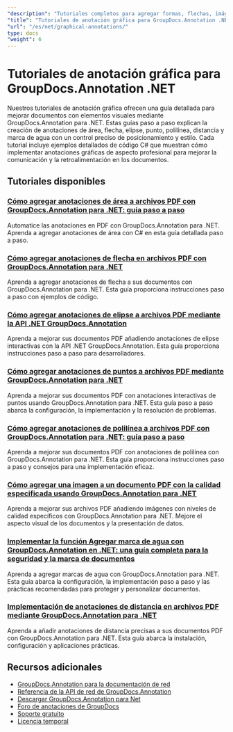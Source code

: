 ```yaml
---
"description": "Tutoriales completos para agregar formas, flechas, imágenes y elementos gráficos en documentos con GroupDocs.Annotation para .NET."
"title": "Tutoriales de anotación gráfica para GroupDocs.Annotation .NET"
"url": "/es/net/graphical-annotations/"
type: docs
"weight": 6
---
```


# Tutoriales de anotación gráfica para GroupDocs.Annotation .NET

Nuestros tutoriales de anotación gráfica ofrecen una guía detallada para mejorar documentos con elementos visuales mediante GroupDocs.Annotation para .NET. Estas guías paso a paso explican la creación de anotaciones de área, flecha, elipse, punto, polilínea, distancia y marca de agua con un control preciso de posicionamiento y estilo. Cada tutorial incluye ejemplos detallados de código C# que muestran cómo implementar anotaciones gráficas de aspecto profesional para mejorar la comunicación y la retroalimentación en los documentos.

## Tutoriales disponibles

### [Cómo agregar anotaciones de área a archivos PDF con GroupDocs.Annotation para .NET: guía paso a paso](./groupdocs-annotation-net-area-pdf/)
Automatice las anotaciones en PDF con GroupDocs.Annotation para .NET. Aprenda a agregar anotaciones de área con C# en esta guía detallada paso a paso.

### [Cómo agregar anotaciones de flecha en archivos PDF con GroupDocs.Annotation para .NET](./add-arrow-annotations-groupdocs-annotation-dotnet/)
Aprenda a agregar anotaciones de flecha a sus documentos con GroupDocs.Annotation para .NET. Esta guía proporciona instrucciones paso a paso con ejemplos de código.

### [Cómo agregar anotaciones de elipse a archivos PDF mediante la API .NET GroupDocs.Annotation](./add-ellipse-annotation-groupdocs-annotation-dotnet/)
Aprenda a mejorar sus documentos PDF añadiendo anotaciones de elipse interactivas con la API .NET GroupDocs.Annotation. Esta guía proporciona instrucciones paso a paso para desarrolladores.

### [Cómo agregar anotaciones de puntos a archivos PDF mediante GroupDocs.Annotation para .NET](./groupdocs-annotation-net-point-annotations-pdf/)
Aprenda a mejorar sus documentos PDF con anotaciones interactivas de puntos usando GroupDocs.Annotation para .NET. Esta guía paso a paso abarca la configuración, la implementación y la resolución de problemas.

### [Cómo agregar anotaciones de polilínea a archivos PDF con GroupDocs.Annotation para .NET: guía paso a paso](./polyline-annotation-groupdocs-net-guide/)
Aprenda a mejorar sus documentos PDF con anotaciones de polilínea con GroupDocs.Annotation para .NET. Esta guía proporciona instrucciones paso a paso y consejos para una implementación eficaz.

### [Cómo agregar una imagen a un documento PDF con la calidad especificada usando GroupDocs.Annotation para .NET](./add-image-pdf-quality-groupdocs-annotation-net/)
Aprenda a mejorar sus archivos PDF añadiendo imágenes con niveles de calidad específicos con GroupDocs.Annotation para .NET. Mejore el aspecto visual de los documentos y la presentación de datos.

### [Implementar la función Agregar marca de agua con GroupDocs.Annotation en .NET: una guía completa para la seguridad y la marca de documentos](./add-watermark-groupdocs-annotation-net-guide/)
Aprenda a agregar marcas de agua con GroupDocs.Annotation para .NET. Esta guía abarca la configuración, la implementación paso a paso y las prácticas recomendadas para proteger y personalizar documentos.

### [Implementación de anotaciones de distancia en archivos PDF mediante GroupDocs.Annotation para .NET](./implement-distance-annotations-pdfs-groupdocs-dotnet/)
Aprenda a añadir anotaciones de distancia precisas a sus documentos PDF con GroupDocs.Annotation para .NET. Esta guía abarca la instalación, configuración y aplicaciones prácticas.

## Recursos adicionales

- [GroupDocs.Annotation para la documentación de red](https://docs.groupdocs.com/annotation/net/)
- [Referencia de la API de red de GroupDocs.Annotation](https://reference.groupdocs.com/annotation/net/)
- [Descargar GroupDocs.Annotation para Net](https://releases.groupdocs.com/annotation/net/)
- [Foro de anotaciones de GroupDocs](https://forum.groupdocs.com/c/annotation)
- [Soporte gratuito](https://forum.groupdocs.com/)
- [Licencia temporal](https://purchase.groupdocs.com/temporary-license/)
